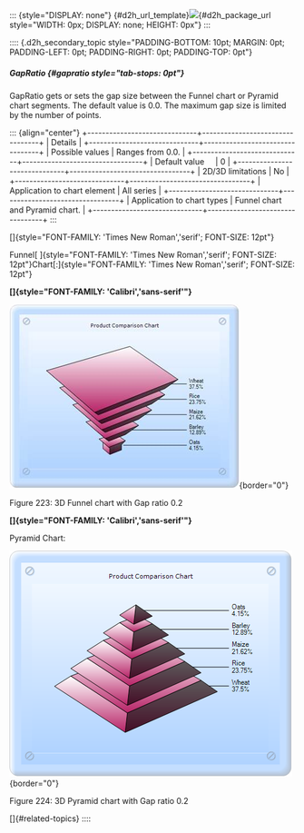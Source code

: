 ::: {style="DISPLAY: none"}
[](ms-xhelp:///?Id=d2h_url_template){#d2h_url_template}![](!package_url!){#d2h_package_url style="WIDTH: 0px; DISPLAY: none; HEIGHT: 0px"}
:::

:::: {.d2h_secondary_topic style="PADDING-BOTTOM: 10pt; MARGIN: 0pt; PADDING-LEFT: 0pt; PADDING-RIGHT: 0pt; PADDING-TOP: 0pt"}
##### GapRatio {#gapratio style="tab-stops: 0pt"}

GapRatio gets or sets the gap size between the Funnel chart or Pyramid chart segments. The default value is 0.0. The maximum gap size is limited by the number of points.

::: {align="center"}
+------------------------------+---------------------------------+
| Details                                                        |
+------------------------------+---------------------------------+
| Possible values              | Ranges from 0.0.                |
+------------------------------+---------------------------------+
| Default value                | 0                               |
+------------------------------+---------------------------------+
| 2D/3D limitations            | No                              |
+------------------------------+---------------------------------+
| Application to chart element | All series                      |
+------------------------------+---------------------------------+
| Application to chart types   | Funnel chart and Pyramid chart. |
+------------------------------+---------------------------------+
:::

[]{style="FONT-FAMILY: 'Times New Roman','serif'; FONT-SIZE: 12pt"} 

Funnel[ ]{style="FONT-FAMILY: 'Times New Roman','serif'; FONT-SIZE: 12pt"}Chart[:]{style="FONT-FAMILY: 'Times New Roman','serif'; FONT-SIZE: 12pt"}

**[]{style="FONT-FAMILY: 'Calibri','sans-serif'"}** 

![](ImagesExt/image69_159.jpg){border="0"}

Figure 223: 3D Funnel chart with Gap ratio 0.2

**[]{style="FONT-FAMILY: 'Calibri','sans-serif'"}** 

Pyramid Chart:

![](ImagesExt/image69_98.png){border="0"}

Figure 224: 3D Pyramid chart with Gap ratio 0.2

[]{#related-topics}
::::
